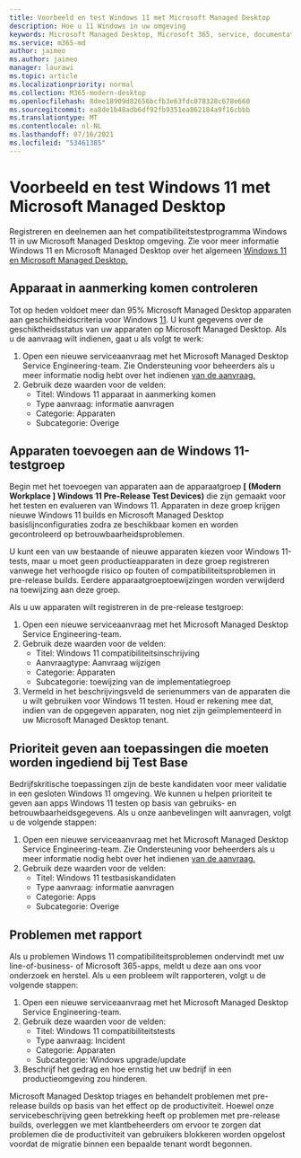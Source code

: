 ```yaml
---
title: Voorbeeld en test Windows 11 met Microsoft Managed Desktop
description: Hoe u 11 Windows in uw omgeving
keywords: Microsoft Managed Desktop, Microsoft 365, service, documentatie
ms.service: m365-md
author: jaimeo
ms.author: jaimeo
manager: laurawi
ms.topic: article
ms.localizationpriority: normal
ms.collection: M365-modern-desktop
ms.openlocfilehash: 8dee18909d82656bcfb3e63fdc078328c678e660
ms.sourcegitcommit: ea8de1b48adb6df92fb9351ea862184a9f16cbbb
ms.translationtype: MT
ms.contentlocale: nl-NL
ms.lasthandoff: 07/16/2021
ms.locfileid: "53461385"
---
```

# <a name="preview-and-test-windows-11-with-microsoft-managed-desktop"></a>Voorbeeld en test Windows 11 met Microsoft Managed Desktop

 Registreren en deelnemen aan het compatibiliteitstestprogramma Windows 11 in uw Microsoft Managed Desktop omgeving. Zie voor meer informatie Windows 11 en Microsoft Managed Desktop over het algemeen [Windows 11 en Microsoft Managed Desktop.](../intro/win11-overview.md) 

## <a name="check-device-eligibility"></a>Apparaat in aanmerking komen controleren

Tot op heden voldoet meer dan 95% Microsoft Managed Desktop apparaten aan geschiktheidscriteria voor Windows [11](/windows/whats-new/windows-11-requirements). U kunt gegevens over de geschiktheidsstatus van uw apparaten op Microsoft Managed Desktop. Als u de aanvraag wilt indienen, gaat u als volgt te werk:

1. Open een nieuwe serviceaanvraag met het Microsoft Managed Desktop Service Engineering-team. Zie Ondersteuning voor beheerders als u meer informatie nodig hebt over het indienen [van de aanvraag.](admin-support.md)
2. Gebruik deze waarden voor de velden:
    - Titel: Windows 11 apparaat in aanmerking komen
    - Type aanvraag: informatie aanvragen
    - Categorie: Apparaten
    - Subcategorie: Overige


## <a name="add-devices-to-the-windows-11-test-group"></a>Apparaten toevoegen aan de Windows 11-testgroep

Begin met het toevoegen van apparaten aan de apparaatgroep **\[ (Modern Workplace \] Windows 11 Pre-Release Test Devices)** die zijn gemaakt voor het testen en evalueren van Windows 11. Apparaten in deze groep krijgen nieuwe Windows 11 builds en Microsoft Managed Desktop basislijnconfiguraties zodra ze beschikbaar komen en worden gecontroleerd op betrouwbaarheidsproblemen.

U kunt een van uw bestaande of nieuwe apparaten kiezen voor Windows 11-tests, maar u moet geen productieapparaten in deze groep registreren vanwege het verhoogde risico op fouten of compatibiliteitsproblemen in pre-release builds. Eerdere apparaatgroeptoewijzingen worden verwijderd na toewijzing aan deze groep.

Als u uw apparaten wilt registreren in de pre-release testgroep:

1. Open een nieuwe serviceaanvraag met het Microsoft Managed Desktop Service Engineering-team.
2. Gebruik deze waarden voor de velden:
    - Titel: Windows 11 compatibiliteitsinschrijving
    - Aanvraagtype: Aanvraag wijzigen
    - Categorie: Apparaten
    - Subcategorie: toewijzing van de implementatiegroep
3. Vermeld in het beschrijvingsveld de serienummers van de apparaten die u wilt gebruiken voor Windows 11 testen. Houd er rekening mee dat, indien van de opgegeven apparaten, nog niet zijn geïmplementeerd in uw Microsoft Managed Desktop tenant.

## <a name="prioritize-applications-to-submit-to-test-base"></a>Prioriteit geven aan toepassingen die moeten worden ingediend bij Test Base

Bedrijfskritische toepassingen zijn de beste kandidaten voor meer validatie in een gesloten Windows 11 omgeving. We kunnen u helpen prioriteit te geven aan apps Windows 11 testen op basis van gebruiks- en betrouwbaarheidsgegevens. Als u onze aanbevelingen wilt aanvragen, volgt u de volgende stappen:

1. Open een nieuwe serviceaanvraag met het Microsoft Managed Desktop Service Engineering-team. Zie Ondersteuning voor beheerders als u meer informatie nodig hebt over het indienen [van de aanvraag.](admin-support.md)
2. Gebruik deze waarden voor de velden:
    - Titel: Windows 11 testbasiskandidaten
    - Type aanvraag: informatie aanvragen
    - Categorie: Apps
    - Subcategorie: Overige

## <a name="report-issues"></a>Problemen met rapport

Als u problemen Windows 11 compatibiliteitsproblemen ondervindt met uw line-of-business- of Microsoft 365-apps, meldt u deze aan ons voor onderzoek en herstel. Als u een probleem wilt rapporteren, volgt u de volgende stappen:

1. Open een nieuwe serviceaanvraag met het Microsoft Managed Desktop Service Engineering-team.
2. Gebruik deze waarden voor de velden:
    - Titel: Windows 11 compatibiliteitstests
    - Type aanvraag: Incident
    - Categorie: Apparaten
    - Subcategorie: Windows upgrade/update
3. Beschrijf het gedrag en hoe ernstig het uw bedrijf in een productieomgeving zou hinderen.

Microsoft Managed Desktop triages en behandelt problemen met pre-release builds op basis van het effect op de productiviteit. Hoewel onze servicebeschrijving geen betrekking heeft op problemen met pre-release builds, overleggen we met klantbeheerders om ervoor te zorgen dat problemen die de productiviteit van gebruikers blokkeren worden opgelost voordat de migratie binnen een bepaalde tenant wordt begonnen.
